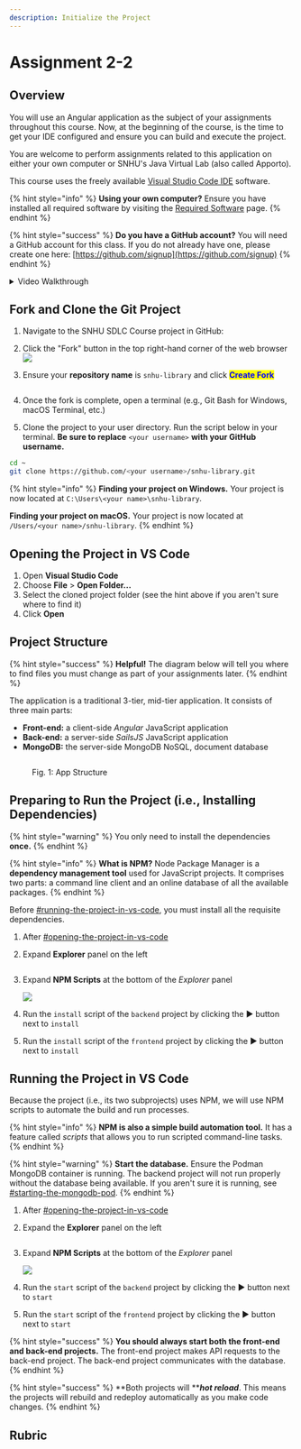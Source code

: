 ```yaml
---
description: Initialize the Project
---
```


# Assignment 2-2

## Overview

You will use an Angular application as the subject of your assignments throughout this course. Now, at the beginning of the course, is the time to get your IDE configured and ensure you can build and execute the project.

You are welcome to perform assignments related to this application on either your own computer or SNHU's Java Virtual Lab (also called Apporto).

This course uses the freely available [Visual Studio Code IDE](https://code.visualstudio.com/download) software.

{% hint style="info" %}
**Using your own computer?** Ensure you have installed all required software by visiting the [Required Software](../introduction/required-software.md) page.
{% endhint %}

{% hint style="success" %}
**Do you have a GitHub account?** You will need a GitHub account for this class. If you do not already have one, please create one here: [https://github.com/signup](https://github.com/signup)
{% endhint %}

<details>

<summary>Video Walkthrough</summary>



</details>

## Fork and Clone the Git Project

1. Navigate to the SNHU SDLC Course project in GitHub:
2. Click the "Fork" button in the top right-hand corner of the web browser\
   ![](<../.gitbook/assets/image (3).png>)
3.  Ensure your **repository name** is `snhu-library` and click <mark style="color:blue;">**Create Fork**</mark>

    <figure><img src="../.gitbook/assets/image (1).png" alt=""><figcaption></figcaption></figure>
4. Once the fork is complete, open a terminal (e.g., Git Bash for Windows, macOS Terminal, etc.)
5. Clone the project to your user directory. Run the script below in your terminal. **Be sure to replace** `<your username>` **with your GitHub username.**

```bash
cd ~
git clone https://github.com/<your username>/snhu-library.git
```

{% hint style="info" %}
**Finding your project on Windows.** Your project is now located at `C:\Users\<your name>\snhu-library`.

**Finding your project on macOS.** Your project is now located at `/Users/<your name>/snhu-library`.
{% endhint %}

## Opening the Project in VS Code

1. Open **Visual Studio Code**
2. Choose **File** > **Open Folder...**
3. Select the cloned project folder (see the hint above if you aren't sure where to find it)
4. Click **Open**

## Project Structure

{% hint style="success" %}
**Helpful!** The diagram below will tell you where to find files you must change as part of your assignments later.
{% endhint %}

The application is a traditional 3-tier, mid-tier application. It consists of three main parts:

* **Front-end:** a client-side _Angular_ JavaScript application
* **Back-end:** a server-side _SailsJS_ JavaScript application
* **MongoDB:** the server-side MongoDB NoSQL, document database

<figure><img src="../.gitbook/assets/image (2).png" alt=""><figcaption><p>Fig. 1: App Structure</p></figcaption></figure>

## Preparing to Run the Project (i.e., Installing Dependencies)

{% hint style="warning" %}
You only need to install the dependencies **once.**
{% endhint %}

{% hint style="info" %}
**What is NPM?** Node Package Manager is a **dependency management tool** used for JavaScript projects. It comprises two parts: a command line client and an online database of all the available packages.
{% endhint %}

Before [#running-the-project-in-vs-code](assignment-2-2.md#running-the-project-in-vs-code "mention"), you must install all the requisite dependencies.

1. After [#opening-the-project-in-vs-code](assignment-2-2.md#opening-the-project-in-vs-code "mention")
2.  Expand **Explorer** panel on the left

    <img src="../.gitbook/assets/image (2) (1).png" alt="" data-size="original">
3.  Expand **NPM Scripts** at the bottom of the _Explorer_ panel

    ![](<../.gitbook/assets/image (1) (1).png>)
4. Run the `install` script of the `backend` project by clicking the ▶️ button next to `install`
5. Run the `install` script of the `frontend` project by clicking the ▶️ button next to `install`

## Running the Project in VS Code

Because the project (i.e., its two subprojects) uses NPM, we will use NPM scripts to automate the build and run processes.

{% hint style="info" %}
**NPM is also a simple build automation tool.** It has a feature called _scripts_ that allows you to run scripted command-line tasks.
{% endhint %}

{% hint style="warning" %}
**Start the database.** Ensure the Podman MongoDB container is running. The backend project will not run properly without the database being available. If you aren't sure it is running, see [#starting-the-mongodb-pod](../introduction/required-software.md#starting-the-mongodb-pod "mention").
{% endhint %}

1. After [#opening-the-project-in-vs-code](assignment-2-2.md#opening-the-project-in-vs-code "mention")
2.  Expand the **Explorer** panel on the left

    <img src="../.gitbook/assets/image (2) (1).png" alt="" data-size="original">
3.  Expand **NPM Scripts** at the bottom of the _Explorer_ panel

    ![](<../.gitbook/assets/image (1) (1).png>)
4. Run the `start` script of the `backend` project by clicking the ▶️ button next to `start`
5. Run the `start` script of the `frontend` project by clicking the ▶️ button next to `start`

{% hint style="success" %}
**You should always start both the front-end and back-end projects.** The front-end project makes API requests to the back-end project. The back-end project communicates with the database.
{% endhint %}

{% hint style="success" %}
**Both projects will **_**hot reload**_. This means the projects will rebuild and redeploy automatically as you make code changes.
{% endhint %}

## Rubric

